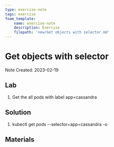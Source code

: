 ```yaml
---
type: exercise-note
tags: exercise
foam_template:
    name: exercise-note
    description: Exercise
    filepath: 'new/Get objects with selector.md'
---
```

# Get objects with selector
Note Created: 2023-02-19

## Lab 

1. Get the all pods with label app=cassandra

## Solution

1. kubectl get pods --selector=app=cassandra -o

## Materials
